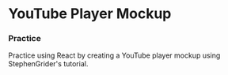 # YouTube Player Mockup

### Practice

Practice using React by creating a YouTube player mockup using StephenGrider's tutorial.

